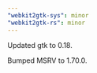 ```yaml
---
"webkit2gtk-sys": minor
"webkit2gtk-rs": minor
---
```


Updated gtk to 0.18.

Bumped MSRV to 1.70.0.
